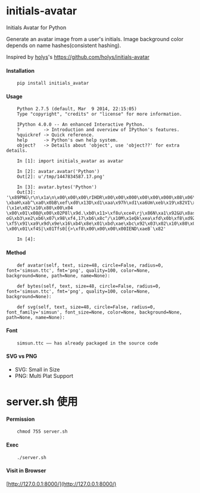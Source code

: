 # initials-avatar
Initials Avatar for Python

Generate an avatar image from a user's initials. Image background color depends on name hashes(consistent hashing).

Inspired by [holys](https://github.com/holys)'s https://github.com/holys/initials-avatar

#### Installation

```
    pip install initials_avatar
```

#### Usage
```
    Python 2.7.5 (default, Mar  9 2014, 22:15:05)
    Type "copyright", "credits" or "license" for more information.

    IPython 4.0.0 -- An enhanced Interactive Python.
    ?         -> Introduction and overview of IPython's features.
    %quickref -> Quick reference.
    help      -> Python's own help system.
    object?   -> Details about 'object', use 'object??' for extra details.

    In [1]: import initials_avatar as avatar

    In [2]: avatar.avatar('Python')
    Out[2]: u'/tmp/1447834587.17.png'

    In [3]: avatar.bytes('Python')
    Out[3]: '\x89PNG\r\n\x1a\n\x00\x00\x00\rIHDR\x00\x00\x000\x00\x00\x000\x08\x06\x00\x00\x00W\x02\xf9\x87\x00\x00\x01vIDATx\xda\xed\xd7\xcbJ\x82A\x14\xc0\xf1\xff\xa7f\x99&\xa6)\x04\x1aE-\xbaH\xab^\xa0\x0bB\xef\xd0\x13D\xd1\xaa\x97h\xd1\xa6Um\xeb\x19\x82VI\xf5\x04)\x94\x14\x85aX\x96\xe6%\xfc\xbc~_\x0b\xc9EP\x1bE\x1c:g5003\xbfa\x0e\xe7\x8cv\x1c\xdb2Q8,(\x1e\x02\x10\x80\x00\x04 \x00\x01\x08@\x00\x02P8l\x9d.\xb0\x11>\xf8u\xce4\rj\x86N\xa1\x92&U\x8as\x97\xbb\xa2nT\xbb\n\xd0\xba\xf1\x1f\xf09&X\x9f\xde\x05\xe0\xeca\x9f\xb7\xf2c\xebv,v\x86\x07<\x8c\xbbf\t\xfb#\x18\xa6A4y\xc8G\xe5\xb9\xbf\x9ePV\x7fj\x8f\xbf\x0f\x0f\xd00j\x14\xab\x19\x12\xd9\x0bN\xef\xf7\xb0h\x16V&7\x19\xb4\xba\xd4\xcb\x01\xbdQ$\x969\xc3as3\xef_U3\x89\xd3\x9f7\x00\x84F\x16\xd5\x04\x94\xeby\x00\x9c\xf6Q5\x01\x9a\xd6\xda\xce0\x9bj\x02\\\x03>\x00J\xb5w5\x01Aw\xeb\xed\xa7\x8a1\xf5\x00^G\x88\x05\xff\x1a\xe5z\x9e\xdb\xecy\xffT\xe2?oG\xb3\xe2\xb6\x07\x98\xf4,17\xb6\x8c^/\x10M\x1eQk\xea\xfd\x0b\xf8\xd9Z4\x8c*\x85\xea\x0b\xd7\xaf\xa7$r\x974\xba\xdcJt\x1dp\x12\xdf\x96nT\x00\x02\x10\x80\x00\xfe\x19\xc0;\x14l\x8f\x03\xce\x19\xb5?\xf5\x91\xa9\x9d\x9e\x16\xb4\x8e\x01\xbd\xae\xbc\x92\x03\x02\x10\x80\x00\x04 \x00\x01\xf4S|\x01Tfs0[{>\xf8\x00\x00\x00\x00IEND\xaeB`\x82'

    In [4]:
```

#### Method

```
    def avatar(self, text, size=48, circle=False, radius=0, font='simsun.ttc', fmt='png', quality=100, color=None, background=None, path=None, name=None):

    def bytes(self, text, size=48, circle=False, radius=0, font='simsun.ttc', fmt='png', quality=100, color=None, background=None):
    
    def svg(self, text, size=48, circle=False, radius=0, font_family='simsun', font_size=None, color=None, background=None, path=None, name=None):
```

#### Font
```
    simsun.ttc —— has already packaged in the source code
```

#### SVG vs PNG
* SVG: Small in Size
* PNG: Multi Plat Support


# server.sh 使用
#### Permission
```
    chmod 755 server.sh
```
#### Exec
```
    ./server.sh
```
#### Visit in Browser
[http://127.0.0.1:8000/](http://127.0.0.1:8000/)
